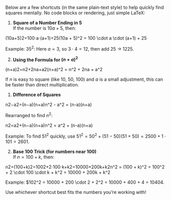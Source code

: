 Below are a few shortcuts (in the same plain-text style) to help quickly find squares mentally. No code blocks or rendering, just simple LaTeX:

1. **Square of a Number Ending in 5**  
    If the number is $10a + 5$, then:

(10a+5)2=100⋅a⋅(a+1)+25(10a + 5)^2 = 100 \cdot a \cdot (a+1) + 25

Example: $35^2$: Here $a=3$, so $3 \cdot 4 = 12$, then add 25 → 1225.

2. **Using the Formula for $(n+a)^2$**

(n+a)2=n2+2na+a2(n+a)^2 = n^2 + 2na + a^2

If $n$ is easy to square (like 10, 50, 100) and $a$ is a small adjustment, this can be faster than direct multiplication.

1. **Difference of Squares**

n2−a2=(n−a)(n+a)n^2 - a^2 = (n-a)(n+a)

Rearranged to find $n^2$:

n2=a2+(n−a)(n+a)n^2 = a^2 + (n-a)(n+a)

Example: To find $51^2$ quickly, use $51^2 = 50^2 + (51 - 50)(51 + 50) = 2500 + 1 \cdot 101 = 2601$.

2. **Base 100 Trick (for numbers near 100)**  
    If $n = 100 + k$, then:

n2=(100+k)2=1002+2⋅100⋅k+k2=10000+200k+k2n^2 = (100 + k)^2 = 100^2 + 2 \cdot 100 \cdot k + k^2 = 10000 + 200k + k^2

Example: $102^2 = 10000 + 200 \cdot 2 + 2^2 = 10000 + 400 + 4 = 10404.

Use whichever shortcut best fits the numbers you’re working with!